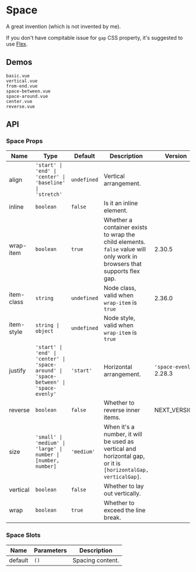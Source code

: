 # Space

A great invention (which is not invented by me).

If you don't have compitable issue for `gap` CSS property, it's suggested to use [Flex](flex).

## Demos

```demo
basic.vue
vertical.vue
from-end.vue
space-between.vue
space-around.vue
center.vue
reverse.vue
```

## API

### Space Props

| Name | Type | Default | Description | Version |
| --- | --- | --- | --- | --- |
| align | `'start' \| 'end' \| 'center' \| 'baseline' \| 'stretch'` | `undefined` | Vertical arrangement. |  |
| inline | `boolean` | `false` | Is it an inline element. |  |
| wrap-item | `boolean` | `true` | Whether a container exists to wrap the child elements. `false` value will only work in browsers that supports flex gap. | 2.30.5 |
| item-class | `string` | `undefined` | Node class, valid when `wrap-item` is `true` | 2.36.0 |
| item-style | `string \| object` | `undefined` | Node style, valid when `wrap-item` is `true` |  |
| justify | `'start' \| 'end' \| 'center' \| 'space-around' \| 'space-between' \| 'space-evenly'` | `'start'` | Horizontal arrangement. | `'space-evenly'` 2.28.3 |
| reverse | `boolean` | `false` | Whether to reverse inner items. | NEXT_VERSION |
| size | `'small' \| 'medium' \| 'large' \| number \| [number, number]` | `'medium'` | When it's a number, it will be used as vertical and horizontal gap, or it is `[horizontalGap, verticalGap]`. |  |
| vertical | `boolean` | `false` | Whether to lay out vertically. |  |
| wrap | `boolean` | `true` | Whether to exceed the line break. |  |

### Space Slots

| Name    | Parameters | Description      |
| ------- | ---------- | ---------------- |
| default | `()`       | Spacing content. |
